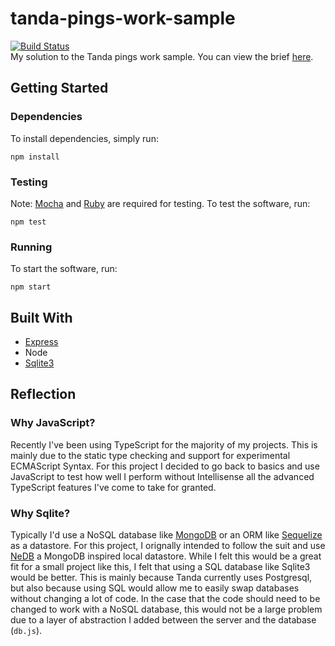 # tanda-pings-work-sample
[![Build Status](https://travis-ci.org/bennetthardwick/tanda-pings-work-sample.svg?branch=master)](https://travis-ci.org/bennetthardwick/tanda-pings-work-sample)  
My solution to the Tanda pings work sample. You can view the brief [here][1].  

## Getting Started
### Dependencies
To install dependencies, simply run:
```
npm install
```
### Testing
Note: [Mocha](https://github.com/mochajs/mocha) and [Ruby](https://www.ruby-lang.org/en/) are required for testing.
To test the software, run:
```
npm test
```
### Running
To start the software, run:
```
npm start
```

## Built With
- [Express](https://github.com/expressjs/express)
- Node
- [Sqlite3](https://github.com/mapbox/node-sqlite3)

## Reflection
### Why JavaScript?
Recently I've been using TypeScript for the majority of my projects. This is mainly due to the static type checking and support for experimental ECMAScript Syntax. For this project I decided to go back to basics and use JavaScript to test how well I perform without Intellisense all the advanced TypeScript features I've come to take for granted.

### Why Sqlite?
Typically I'd use a NoSQL database like [MongoDB](https://www.mongodb.com/) or an ORM like [Sequelize](http://docs.sequelizejs.com/) as a datastore. For this project, I orignally intended to follow the suit and use [NeDB](https://github.com/louischatriot/nedb) a MongoDB inspired local datastore. While I felt this would be a great fit for a small project like this, I felt that using a SQL database like Sqlite3 would be better. This is mainly because Tanda currently uses Postgresql, but also because using SQL would allow me to easily swap databases without changing a lot of code. In the case that the code should need to be changed to work with a NoSQL database, this would not be a large problem due to a layer of abstraction I added between the server and the database (`db.js`).


[1]: https://github.com/TandaHQ/work-samples/tree/master/pings%20(backend)
